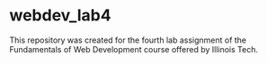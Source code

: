 # webdev_lab4
This repository was created for the fourth lab assignment of the Fundamentals of Web Development course offered by Illinois Tech.
